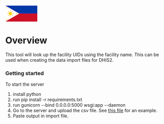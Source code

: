 ![philippines](static/ph.png?raw=true "Title")

# Overview
This tool will look up the facility UIDs using the facility name. This can be used when creating the data import files for DHIS2.

### Getting started
 To start the server

 1. install python
 2. run pip install -r requirements.txt
 3. run gunicorn --bind 0.0.0.0:5000 wsgi:app --daemon
 4. Go to the server and upload the csv file. See [this file](example.csv) for an example.
 5. Paste output in import file.


 
